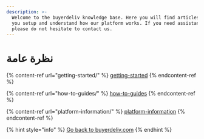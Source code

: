 ```yaml
---
description: >-
  Welcome to the buyerdeliv knowledge base. Here you will find articles to help
  you setup and understand how our platform works. If you need assistance,
  please do not hesitate to contact us.
---
```


# نظرة عامة

{% content-ref url="getting-started/" %}
[getting-started](getting-started/)
{% endcontent-ref %}

{% content-ref url="how-to-guides/" %}
[how-to-guides](how-to-guides/)
{% endcontent-ref %}

{% content-ref url="platform-information/" %}
[platform-information](platform-information/)
{% endcontent-ref %}

{% hint style="info" %}
[Go back to ](https://www.cloudwaitress.com)[buyerdeliv.com](https://www.buyerdeliv.com/)
{% endhint %}
